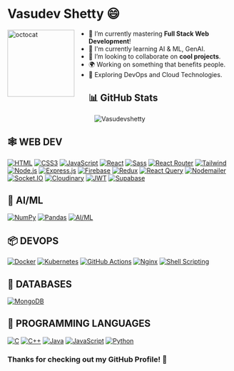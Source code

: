 # Vasudev Shetty 😄

<img align="left" height="150" src="https://user-images.githubusercontent.com/69384657/179312151-fdabe3af-823f-41ab-a6d4-17a72af4e9e8.png" alt="octocat" style="margin-right: 2rem;" />

- 🔭 I’m currently mastering <b>Full Stack Web Development</b>!
- 🤖 I'm currently learning AI & ML, GenAI.
- 👯 I’m looking to collaborate on <b>cool projects</b>.
- 🌍 Working on something that benefits people.
- 🚀 Exploring DevOps and Cloud Technologies.

  
## 📊 GitHub Stats

<p align="center">
  <img align="center" src="https://github-readme-streak-stats.herokuapp.com/?user=Vasudevshetty&" alt="Vasudevshetty" />
</p>

## 🕸️ **WEB DEV**

[![HTML](https://img.shields.io/badge/HTML5-E34F26?style=for-the-badge&logo=html5&logoColor=white)]()
[![CSS3](https://img.shields.io/badge/CSS3-1572B6?style=for-the-badge&logo=css3&logoColor=white)]()
[![JavaScript](https://img.shields.io/badge/JavaScript-F7DF1E?style=for-the-badge&logo=javascript&logoColor=black)]()
[![React](https://img.shields.io/badge/React-20232A?style=for-the-badge&logo=react&logoColor=61DAFB)]()
[![Sass](https://img.shields.io/badge/Sass-CC6699?style=for-the-badge&logo=sass&logoColor=white)]()
[![React Router](https://img.shields.io/badge/React_Router-CA4245?style=for-the-badge&logo=react-router&logoColor=white)]()
[![Tailwind](https://img.shields.io/badge/Tailwind_CSS-38B2AC?style=for-the-badge&logo=tailwind-css&logoColor=white)]()
[![Node.js](https://img.shields.io/badge/Node.js-43853D?style=for-the-badge&logo=node.js&logoColor=white)]()
[![Express.js](https://img.shields.io/badge/Express.js-404D59?style=for-the-badge)]()
[![Firebase](https://img.shields.io/badge/firebase-%23039BE5.svg?style=for-the-badge&logo=firebase)]()
[![Redux](https://img.shields.io/badge/Redux-764ABC?style=for-the-badge&logo=redux&logoColor=white)]()
[![React Query](https://img.shields.io/badge/React_Query-FF4154?style=for-the-badge&logo=react-query&logoColor=white)]()
[![Nodemailer](https://img.shields.io/badge/Nodemailer-0693E3?style=for-the-badge&logo=nodemailer&logoColor=white)]()
[![Socket.IO](https://img.shields.io/badge/Socket.IO-010101?style=for-the-badge&logo=socket.io&logoColor=white)]()
[![Cloudinary](https://img.shields.io/badge/Cloudinary-3448C5?style=for-the-badge&logo=cloudinary&logoColor=white)]()
[![JWT](https://img.shields.io/badge/JWT-000000?style=for-the-badge&logo=json-web-tokens&logoColor=white)]()
[![Supabase](https://img.shields.io/badge/Supabase-3FCF8E?style=for-the-badge&logo=supabase&logoColor=white)]()

## 🤖 **AI/ML**
[![NumPy](https://img.shields.io/badge/NumPy-013243?style=for-the-badge&logo=numpy&logoColor=white)]()
[![Pandas](https://img.shields.io/badge/Pandas-150458?style=for-the-badge&logo=pandas&logoColor=white)]()
[![AI/ML](https://img.shields.io/badge/AIML-Exploring-FF6F61?style=for-the-badge&logo=python&logoColor=white)]()

## 📦 **DEVOPS**
[![Docker](https://img.shields.io/badge/Docker-2496ED?style=for-the-badge&logo=docker&logoColor=white)]()
[![Kubernetes](https://img.shields.io/badge/Kubernetes-326CE5?style=for-the-badge&logo=kubernetes&logoColor=white)]()
[![GitHub Actions](https://img.shields.io/badge/GitHub_Actions-2088FF?style=for-the-badge&logo=github-actions&logoColor=white)]()
[![Nginx](https://img.shields.io/badge/Nginx-009639?style=for-the-badge&logo=nginx&logoColor=white)]()
[![Shell Scripting](https://img.shields.io/badge/Shell_Scripting-4EAA25?style=for-the-badge&logo=gnu-bash&logoColor=white)]()

## 📅 **DATABASES**
[![MongoDB](https://img.shields.io/badge/MongoDB-4EA94B?style=for-the-badge&logo=mongodb&logoColor=white)]()

## 🎯 **PROGRAMMING LANGUAGES**
[![C](https://img.shields.io/badge/C-00599C?style=for-the-badge&logo=c&logoColor=white)]()
[![C++](https://img.shields.io/badge/C++-00599C?style=for-the-badge&logo=c%2B%2B&logoColor=white)]()
[![Java](https://img.shields.io/badge/Java-ED8B00?style=for-the-badge&logo=java&logoColor=white)]()
[![JavaScript](https://img.shields.io/badge/JavaScript-F7DF1E?style=for-the-badge&logo=javascript&logoColor=black)]()
[![Python](https://img.shields.io/badge/Python-3776AB?style=for-the-badge&logo=python&logoColor=white)]()

### **Thanks for checking out my GitHub Profile!** 🙏

